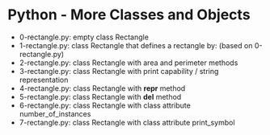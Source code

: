 # Python - More Classes and Objects
* 0-rectangle.py: empty class Rectangle
* 1-rectangle.py: class Rectangle that defines a rectangle by: (based on 0-rectangle.py)
* 2-rectangle.py: class Rectangle with area and perimeter methods
* 3-rectangle.py: class Rectangle with print capability / string representation
* 4-rectangle.py: class Rectangle with __repr__ method
* 5-rectangle.py: class Rectangle with __del__ method
* 6-rectangle.py: class Rectangle with class attribute number_of_instances
* 7-rectangle.py: class Rectangle with class attribute print_symbol
